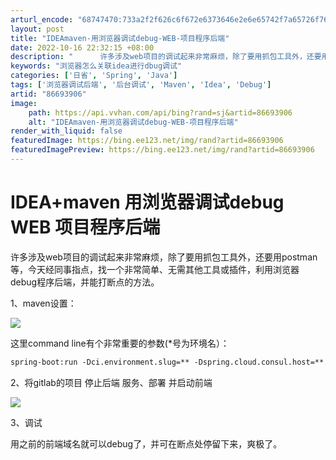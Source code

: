 ```yaml
---
arturl_encode: "68747470:733a2f2f626c6f672e6373646e2e6e65742f7a65726f767070:2f61727469636c652f64657461696c732f3836363933393036"
layout: post
title: "IDEAmaven-用浏览器调试debug-WEB-项目程序后端"
date: 2022-10-16 22:32:15 +08:00
description: "      许多涉及web项目的调试起来非常麻烦，除了要用抓包工具外，还要用postman等，今天经"
keywords: "浏览器怎么关联idea进行dbug调试"
categories: ['日省', 'Spring', 'Java']
tags: ['浏览器调试后端', '后台调试', 'Maven', 'Idea', 'Debug']
artid: "86693906"
image:
    path: https://api.vvhan.com/api/bing?rand=sj&artid=86693906
    alt: "IDEAmaven-用浏览器调试debug-WEB-项目程序后端"
render_with_liquid: false
featuredImage: https://bing.ee123.net/img/rand?artid=86693906
featuredImagePreview: https://bing.ee123.net/img/rand?artid=86693906
---
```


# IDEA+maven 用浏览器调试debug WEB 项目程序后端

许多涉及web项目的调试起来非常麻烦，除了要用抓包工具外，还要用postman等，今天经同事指点，找一个非常简单、无需其他工具或插件，利用浏览器debug程序后端，并能打断点的方法。

1、maven设置：

![](https://i-blog.csdnimg.cn/blog_migrate/ad19025c9fa3cc8ef890edfb88f54b67.png)

这里command line有个非常重要的参数(*号为环境名）：

```html
spring-boot:run -Dci.environment.slug=** -Dspring.cloud.consul.host=**.**.io -Dspring.cloud.consul.discovery.register=true 
```

2、将gitlab的项目
停止后端
服务、部署
并启动前端

![](https://i-blog.csdnimg.cn/blog_migrate/e14739c98c1d3f32c21675917fee0ca4.png)

3、调试

用之前的前端域名就可以debug了，并可在断点处停留下来，爽极了。